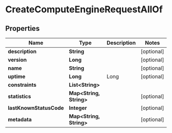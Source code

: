

# CreateComputeEngineRequestAllOf


## Properties

Name | Type | Description | Notes
------------ | ------------- | ------------- | -------------
**description** | **String** |  |  [optional]
**version** | **Long** |  |  [optional]
**name** | **String** |  |  [optional]
**uptime** | **Long** | Long |  [optional]
**constraints** | **List&lt;String&gt;** |  | 
**statistics** | **Map&lt;String, String&gt;** |  |  [optional]
**lastKnownStatusCode** | **Integer** |  |  [optional]
**metadata** | **Map&lt;String, String&gt;** |  |  [optional]



